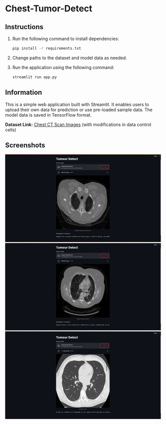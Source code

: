 # Chest-Tumor-Detect

## Instructions

1. Run the following command to install dependencies:
    ```bash
    pip install -r requirements.txt
    ```

2. Change paths to the dataset and model data as needed.

3. Run the application using the following command:
    ```bash
    streamlit run app.py
    ```

## Information

This is a simple web application built with Streamlit. It enables users to upload their own data for prediction or use pre-loaded sample data. The model data is saved in TensorFlow format.

**Dataset Link:** [Chest CT Scan Images](https://www.kaggle.com/datasets/mohamedhanyyy/chest-ctscan-images) (with modifications in data control cells)

## Screenshots

![Screenshot 1](screenshots/1.png)
![Screenshot 2](screenshots/2.png)
![Screenshot 3](screenshots/3.png)
